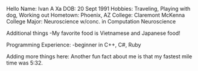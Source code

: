 Hello
Name: Ivan A Xa
DOB: 20 Sept 1991
Hobbies:  Traveling, Playing with dog, Working out
Hometown: Phoenix, AZ
College: Claremont McKenna College
Major: Neuroscience w/conc. in Computation Neuroscience

Additional things
-My favorite food is Vietnamese and Japanese food!

Programming Experience:
-beginner in C++, C#, Ruby


Adding more things here:
Another fun fact about me is that my fastest mile time was 5:32. 

